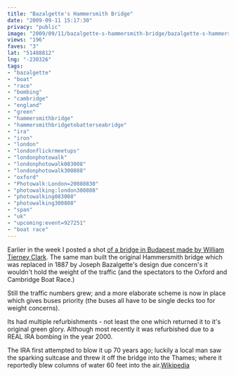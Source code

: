 ```yaml
---
title: "Bazalgette's Hammersmith Bridge"
date: "2009-09-11 15:17:30"
privacy: "public"
image: "2009/09/11/bazalgette-s-hammersmith-bridge/bazalgette-s-hammersmith-bridge.jpg"
views: "196"
faves: "3"
lat: "51488812"
lng: "-230326"
tags:
- "bazalgette"
- "boat"
- "race"
- "bombing"
- "cambridge"
- "england"
- "green"
- "hammersmithbridge"
- "hammersmithbridgetobatterseabridge"
- "ira"
- "iron"
- "london"
- "londonflickrmeetups"
- "londonphotowalk"
- "londonphotowalk083008"
- "londonphotowalk300808"
- "oxford"
- "Photowalk:London=20080830"
- "photowalking:london300808"
- "photowalking083008"
- "photowalking300808"
- "span"
- "uk"
- "upcoming:event=927251"
- "boat race"
---
```

Earlier in the week I posted a shot <a href="/photos/2009/09/06/a-familiar-bridge-budapest" rel="nofollow">of a bridge in Budapest made by William Tierney Clark</a>. The same man built the original Hammersmith bridge which was replaced in 1887 by Joseph Bazalgette's design due concern's it wouldn't hold the weight of the traffic (and the spectators to the Oxford and Cambridge Boat Race.)

Still the traffic numbers grew; and a more elaborate scheme is now in place which gives buses priority (the buses all have to be single decks too for weight concerns). 

Its had multiple refurbishments - not least the one which returned it to it's original green glory. Although most recently it was refurbished due to a REAL IRA bombing in the year 2000.

The IRA first attempted to blow it up 70 years ago; luckily a local man saw the sparking suitcase and threw it off the bridge into the Thames; where it reportedly blew columns of water 60 feet into the air.<a href="http://en.wikipedia.org/wiki/Hammersmith_Bridge" rel="nofollow">Wikipedia</a><a href="/photos/2009/09/11/bazalgettes-hammersmith-bridge" rel="nofollow"></a>

